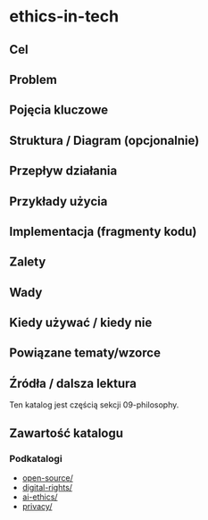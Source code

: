 # ethics-in-tech

## Cel

## Problem

## Pojęcia kluczowe

## Struktura / Diagram (opcjonalnie)

## Przepływ działania

## Przykłady użycia

## Implementacja (fragmenty kodu)

## Zalety

## Wady

## Kiedy używać / kiedy nie

## Powiązane tematy/wzorce

## Źródła / dalsza lektura


Ten katalog jest częścią sekcji 09-philosophy.

## Zawartość katalogu

### Podkatalogi

- [open-source/](open-source/)
- [digital-rights/](digital-rights/)
- [ai-ethics/](ai-ethics/)
- [privacy/](privacy/)

